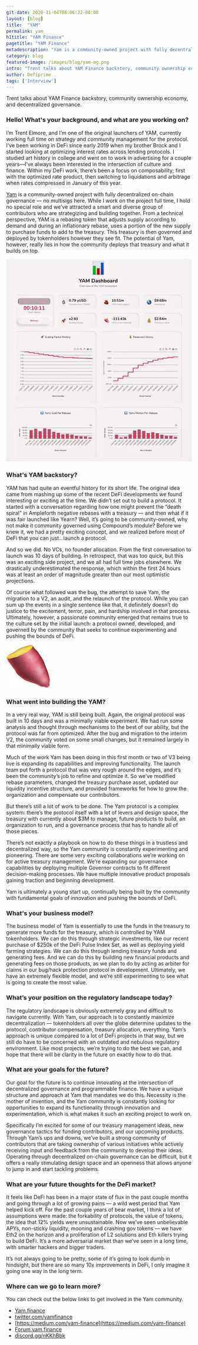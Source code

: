 ```yaml
---
git-date: 2020-11-04T08:06:22-08:00
layout: [blog]
title:  "YAM"
permalink: yam
h1title: "YAM Finance"
pagetitle: "YAM Finance"
metadescription: "Yam is a community-owned project with fully decentralized on-chain governance. Trent talks about YAM Finance backstory, community ownership economy, and decentralized governance"
category: blog
featured-image: /images/blog/yam-og.png
intro: "Trent talks about YAM Finance backstory, community ownership economy, and decentralized governance"
author: Defiprime
tags: ['Interview']
---
```

Trent talks about YAM Finance backstory, community ownership economy, and decentralized governance.

### Hello! What's your background, and what are you working on?

I’m Trent Elmore, and I’m one of the original launchers of YAM, currently working full time on strategy and community management for the protocol. I’ve been working in DeFi since early 2019 when my brother Brock and I started looking at optimizing interest rates across lending protocols. I studied art history in college and went on to work in advertising for a couple years––I’ve always been interested in the intersection of culture and finance. Within my DeFi work, there’s been a focus on composability; first with the optimized rate product, then switching to liquidations and arbitrage when rates compressed in January of this year.

[Yam](https://yam.finance/) is a community-owned project with fully decentralized on-chain governance –– no multisigs here. While I work on the project full time, I hold no special role and we’ve attracted a smart and diverse group of contributors who are strategizing and building together. From a technical perspective, YAM is a rebasing token that adjusts supply according to demand and during an inflationary rebase, uses a portion of the new supply to purchase funds to add to the treasury. This treasury is then governed and deployed by tokenholders however they see fit. The potential of Yam, however, really lies in how the community deploys that treasury and what it builds on top.


![](/images/blog/yam/image1.jpg)



### What's YAM backstory?

YAM has had quite an eventful history for its short life. The original idea came from mashing up some of the recent DeFi developments we found interesting or exciting at the time. We didn’t set out to build a protocol. It started with a conversation regarding how one might prevent the “death spiral” in Ampleforth negative rebases with a treasury –– and then what if it was fair launched like Yearn? Well, it’s going to be community-owned, why not make it community governed using Compound’s module? Before we knew it, we had a pretty exciting concept, and we realized before most of DeFi that you can just...launch a protocol.

And so we did. No VCs, no founder allocation. From the first conversation to launch was 10 days of building. In retrospect, that was too quick, but this was an exciting side project, and we all had full time jobs elsewhere. We drastically underestimated the response, which within the first 24 hours was at least an order of magnitude greater than our most optimistic projections.

Of course what followed was the bug, the attempt to save Yam, the migration to a V2, an audit, and the relaunch of the protocol. While you can sum up the events in a single sentence like that, it definitely doesn’t do justice to the excitement, terror, pain, and hardship involved in that process. Ultimately, however, a passionate community emerged that remains true to the culture set by the initial launch: a protocol owned, developed, and governed by the community that seeks to continue experimenting and pushing the bounds of DeFi.

![](/images/blog/yam/image2.png)

### What went into building the YAM?

In a very real way, YAM is still being built. Again, the original protocol was built in 10 days and was a minimally viable experiment. We had run some analysis and thought through mechanisms to the best of our ability, but the protocol was far from optimized. After the bug and migration to the interim V2, the community voted on some small changes, but it remained largely in that minimally viable form.

Much of the work Yam has been doing in this first month or two of V3 being live is expanding its capabilities and improving functionality. The launch team put forth a protocol that was very rough around the edges, and it’s been the community’s job to refine and optimize it. So we’ve modified rebase parameters, changed the treasury purchase asset, updated our liquidity incentive structure, and provided frameworks for how to grow the organization and compensate our contributors.

But there’s still a lot of work to be done. The Yam protocol is a complex system: there’s the protocol itself with a lot of levers and design space, the treasury with currently about $3M to manage, future products to build, an organization to run, and a governance process that has to handle all of those pieces.

There’s not exactly a playbook on how to do these things in a trustless and decentralized way, so the Yam community is constantly experimenting and pioneering. There are some very exciting collaborations we’re working on for active treasury management. We’re expanding our governance capabilities by deploying multiple Governor contracts to fit different decision-making processes. We have multiple innovative product proposals gaining traction and beginning development.

Yam is ultimately a young start up, continually being built by the community with fundamental goals of innovation and pushing the bounds of DeFi.


### What's your business model?

The business model of Yam is essentially to use the funds in the treasury to generate more funds for the treasury, which is controlled by YAM tokenholders. We can do this through strategic investments, like our recent purchase of $250k of the DeFi Pulse Index Set, as well as deploying yield farming strategies. We can do this through lending treasury funds and generating fees. And we can do this by building new financial products and generating fees on those products, as we plan to do by acting as arbiter for claims in our bug/hack protection protocol in development. Ultimately, we have an extremely flexible model, and we’re still experimenting to see what is going to create the most value.


### What’s your position on the regulatory landscape today?

The regulatory landscape is obviously extremely gray and difficult to navigate currently. With Yam, our approach is to constantly maximize decentralization –– tokenholders all over the globe determine updates to the protocol, contributor compensation, treasury allocation, everything. Yam’s approach is unique compared to a lot of DeFi projects in that way, but we still do have to be concerned with an outdated and nebulous regulatory environment. Like most projects, we’re trying to do the best we can, and hope that there will be clarity in the future on exactly how to do that.


### What are your goals for the future?

Our goal for the future is to continue innovating at the intersection of decentralized governance and programmable finance. We have a unique structure and approach at Yam that mandates we do this. Necessity is the mother of invention, and the Yam community is constantly looking for opportunities to expand its functionality through innovation and experimentation, which is what makes it such an exciting project to work on.

Specifically I’m excited for some of our treasury management ideas, new governance tactics for funding contributors, and our upcoming products. Through Yam’s ups and downs, we’ve built a strong community of contributors that are taking ownership of various initiatives while actively receiving input and feedback from the community to develop their ideas. Operating through decentralized on-chain governance can be difficult, but it offers a really stimulating design space and an openness that allows anyone to jump in and start tackling problems.


### What are your future thoughts for the DeFi market?

It feels like DeFi has been in a major state of flux in the past couple months and going through a lot of growing pains –– a wild west period that Yam helped kick off. For the past couple years of bear market, I think a lot of assumptions were made: the forkability of protocols, the value of tokens, the idea that 12% yields were unsustainable. Now we’ve seen unbelievable APYs, non-sticky liquidity, mooning and crashing gov tokens –– we have Eth2 on the horizon and a proliferation of L2 solutions and Eth killers trying to build DeFi. It’s a more adversarial market than we’ve seen in a long time, with smarter hackers and bigger traders.

It’s not always going to be pretty, some of it’s going to look dumb in hindsight, but there are so many 10x improvements in DeFi, I only imagine it going one way in the long term.


### Where can we go to learn more?

You can check out the below links to get involved in the Yam community.
- [Yam.finance](https://yam.finance/)
- [twitter.com/yamfinance](https://twitter.com/yamfinance)
- [https://medium.com/yam-finance](https://medium.com/yam-finance)
- [Forum.yam.finance](https://forum.yam.finance/)
- [discord.gg/nKKhBbk](https://t.co/brz9YYd1kK?amp=1)
